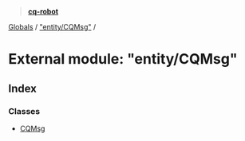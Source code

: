 > **[cq-robot](../README.md)**

[Globals](../globals.md) / ["entity/CQMsg"](_entity_cqmsg_.md) /

# External module: "entity/CQMsg"

## Index

### Classes

* [CQMsg](../classes/_entity_cqmsg_.cqmsg.md)